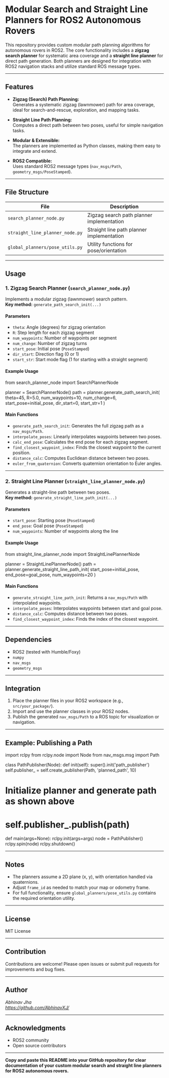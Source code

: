 # Modular Search and Straight Line Planners for ROS2 Autonomous Rovers

This repository provides custom modular path planning algorithms for autonomous rovers in ROS2. The core functionality includes a **zigzag search planner** for systematic area coverage and a **straight line planner** for direct path generation. Both planners are designed for integration with ROS2 navigation stacks and utilize standard ROS message types.

---

## Features

- **Zigzag (Search) Path Planning:**  
  Generates a systematic zigzag (lawnmower) path for area coverage, ideal for search-and-rescue, exploration, and mapping tasks.

- **Straight Line Path Planning:**  
  Computes a direct path between two poses, useful for simple navigation tasks.

- **Modular & Extensible:**  
  The planners are implemented as Python classes, making them easy to integrate and extend.

- **ROS2 Compatible:**  
  Uses standard ROS2 message types (`nav_msgs/Path`, `geometry_msgs/PoseStamped`).

---

## File Structure

| File                              | Description                                   |
|------------------------------------|-----------------------------------------------|
| `search_planner_node.py`           | Zigzag search path planner implementation     |
| `straight_line_planner_node.py`    | Straight line path planner implementation     |
| `global_planners/pose_utils.py`    | Utility functions for pose/orientation        |

---

## Usage

### 1. Zigzag Search Planner (`search_planner_node.py`)

Implements a modular zigzag (lawnmower) search pattern.  
**Key method:** `generate_path_search_init(...)`

#### Parameters

- `theta`: Angle (degrees) for zigzag orientation
- `R`: Step length for each zigzag segment
- `num_waypoints`: Number of waypoints per segment
- `num_change`: Number of zigzag turns
- `start_pose`: Initial pose (`PoseStamped`)
- `dir_start`: Direction flag (0 or 1)
- `start_str`: Start mode flag (1 for starting with a straight segment)

#### Example Usage

from search_planner_node import SearchPlannerNode

planner = SearchPlannerNode()
path = planner.generate_path_search_init(
theta=45,
R=5.0,
num_waypoints=10,
num_change=6,
start_pose=initial_pose,
dir_start=0,
start_str=1
)


#### Main Functions

- `generate_path_search_init`: Generates the full zigzag path as a `nav_msgs/Path`.
- `interpolate_poses`: Linearly interpolates waypoints between two poses.
- `calc_end_pose`: Calculates the end pose for each zigzag segment.
- `find_closest_waypoint_index`: Finds the closest waypoint to the current position.
- `distance_calc`: Computes Euclidean distance between two poses.
- `euler_from_quaternion`: Converts quaternion orientation to Euler angles.

---

### 2. Straight Line Planner (`straight_line_planner_node.py`)

Generates a straight-line path between two poses.  
**Key method:** `generate_straight_line_path_init(...)`

#### Parameters

- `start_pose`: Starting pose (`PoseStamped`)
- `end_pose`: Goal pose (`PoseStamped`)
- `num_waypoints`: Number of waypoints along the line

#### Example Usage

from straight_line_planner_node import StraightLinePlannerNode

planner = StraightLinePlannerNode()
path = planner.generate_straight_line_path_init(
start_pose=initial_pose,
end_pose=goal_pose,
num_waypoints=20
)


#### Main Functions

- `generate_straight_line_path_init`: Returns a `nav_msgs/Path` with interpolated waypoints.
- `interpolate_poses`: Interpolates waypoints between start and goal pose.
- `distance_calc`: Computes distance between two poses.
- `find_closest_waypoint_index`: Finds the index of the closest waypoint.

---

## Dependencies

- ROS2 (tested with Humble/Foxy)
- `numpy`
- `nav_msgs`
- `geometry_msgs`

---

## Integration

1. Place the planner files in your ROS2 workspace (e.g., `src/your_package/`).
2. Import and use the planner classes in your ROS2 nodes.
3. Publish the generated `nav_msgs/Path` to a ROS topic for visualization or navigation.

---

## Example: Publishing a Path

import rclpy
from rclpy.node import Node
from nav_msgs.msg import Path

class PathPublisher(Node):
def init(self):
super().init('path_publisher')
self.publisher_ = self.create_publisher(Path, 'planned_path', 10)
# Initialize planner and generate path as shown above
# self.publisher_.publish(path)

def main(args=None):
rclpy.init(args=args)
node = PathPublisher()
rclpy.spin(node)
rclpy.shutdown()


---

## Notes

- The planners assume a 2D plane (x, y), with orientation handled via quaternions.
- Adjust `frame_id` as needed to match your map or odometry frame.
- For full functionality, ensure `global_planners/pose_utils.py` contains the required orientation utility.

---

## License

MIT License

---

## Contribution

Contributions are welcome! Please open issues or submit pull requests for improvements and bug fixes.

---

## Author

*Abhinav Jha*  
*https://github.com/AbhinavXJ/*

---

## Acknowledgments

- ROS2 community
- Open source contributors

---

**Copy and paste this README into your GitHub repository for clear documentation of your custom modular search and straight line planners for ROS2 autonomous rovers.**
